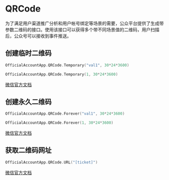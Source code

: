# QRCode

为了满足用户渠道推广分析和用户帐号绑定等场景的需要，公众平台提供了生成带参数二维码的接口。使用该接口可以获得多个带不同场景值的二维码，用户扫描后，公众号可以接收到事件推送。

## 创建临时二维码
```go
OfficialAccountApp.QRCode.Temporary("val1", 30*24*3600)

OfficialAccountApp.QRCode.Temporary(1, 30*24*3600)
```
[微信官方文档](https://developers.weixin.qq.com/doc/offiaccount/Account_Management/Generating_a_Parametric_QR_Code.html)

## 创建永久二维码
```go
OfficialAccountApp.QRCode.Forever("val1", 30*24*3600)

OfficialAccountApp.QRCode.Forever(1, 30*24*3600)
```
[微信官方文档](https://developers.weixin.qq.com/doc/offiaccount/Account_Management/Generating_a_Parametric_QR_Code.html)

## 获取二维码网址
```go
OfficialAccountApp.QRCode.URL("[ticket]")
```
[微信官方文档](https://developers.weixin.qq.com/doc/offiaccount/Account_Management/Generating_a_Parametric_QR_Code.html)
